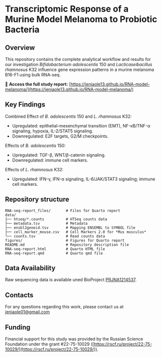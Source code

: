 # Transcriptomic Response of a Murine Model Melanoma to Probiotic Bacteria

## Overview

This repository contains the complete analytical workflow and results for our investigation *Bifidobacterium adolescentis* 150 and *Lacticaseibacillus rhamnosus* K32 influence gene expression patterns in a murine melanoma  B16-F1 using bulk RNA-seq.

🔗 **Access the full study report:**  [https://jeniaole13.github.io/RNA-model-melanoma/](https://jeniaole13.github.io/RNA-model-melanoma/)

## Key Findings
Combined Effect of *B. adolescentis* 150 and *L. rhamnosus* K32: 
- Upregulated: epithelial-mesenchymal transition (EMT), NF-κB/TNF-α signaling, hypoxia, IL-2/STAT5 signaling.
- Downregulated: E2F targets, G2/M checkpoints.

Effects of *B. adolescentis*  150:
- Upregulated: TGF-β, WNT/β-catenin signaling.
- Downregulated: immune cell markers.

Effects of *L. rhamnosus* K32:
- Upregulated: IFN-γ, IFN-α signaling, IL-6/JAK/STAT3 signaling; immune cell markers.

## Repository structure
```
RNA-seq-report_files/       # Files for Quarto report
data/
├── htseq/*.counts          # HTSeq counts data
├── metadata.tsv            # Metadata
├── ensbl2geneid.tsv        # Mapping ENSEMBL to SYMBOL file
├── cell_marker_mouse.csv   # Cell Markers 2.0 for *Mus musculus*
└── counts.tsv              # Read counts data
figures/                    # Figures for Quarto report
README.md                   # Repository description file
RNA-seq-report.html         # Quarto HTML file
RNA-seq-report.qmd          # Quarto qmd file
```

## Data Availability
Raw sequencing data is available uned BioProject [PRJNA1214537](https://www.ncbi.nlm.nih.gov/bioproject/PRJNA1214537/).

## Contacts
For any questions regarding this work, please contact us at jeniaole01@gmail.com

## Funding
Financial support for this study was provided by the Russian Science Foundation under the grant #22-75-10029 ([https://rscf.ru/project/22-75-10029/](https://rscf.ru/project/22-75-10029/)).
